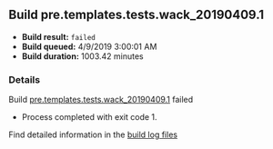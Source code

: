 ## Build pre.templates.tests.wack_20190409.1
- **Build result:** `failed`
- **Build queued:** 4/9/2019 3:00:01 AM
- **Build duration:** 1003.42 minutes
### Details
Build [pre.templates.tests.wack_20190409.1](https://winappstudio.visualstudio.com/web/build.aspx?pcguid=a4ef43be-68ce-4195-a619-079b4d9834c2&builduri=vstfs%3a%2f%2f%2fBuild%2fBuild%2f27517) failed

+ Process completed with exit code 1.

Find detailed information in the [build log files](https://uwpctdiags.blob.core.windows.net/buildlogs/pre.templates.tests.wack_20190409.1_logs.zip)
